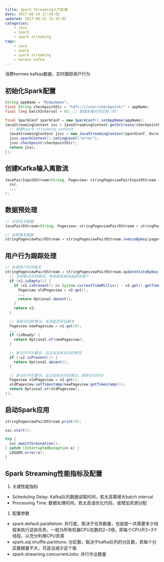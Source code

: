 ```yaml
---
title: Spark Streaming入门实践
date: 2017-08-24 17:34:02
updated: 2017-08-31 15:35:05
categories:
    - java
    - spark
    - spark streaming
tags:
    - java
    - spark
    - spark streaming
    - hermes kafka
---
```

消费hermes kafkas数据，实时跟踪用户行为
<!-- more -->

## 初始化Spark配置
``` java
String appName = "MyAppName";
final String checkpointDir = "hdfs:///user/checkpoint/" + appName;
final long batchInterval = 60; // 数据采集时间范围（秒）

final SparkConf sparkConf = new SparkConf().setAppName(appName);
JavaStreamingContext ssc = JavaStreamingContext.getOrCreate(checkpointDir, () -> {
  // 新建spark streaming context
  JavaStreamingContext jssc = new JavaStreamingContext(sparkConf, Durations.seconds(batchInterval));
  jssc.sparkContext().setLogLevel("error");
  jssc.checkpoint(checkpointDir);
  return jssc;
});
```

## 创建Kafka输入离散流
``` java
JavaPairInputDStream<String, Pageview> stringPageviewPairInputDStream = KafkaUtils.createDirectStream(
  ssc,
  ...
);
```

## 数据预处理
``` java
// 过滤无关数据
JavaPairDStream<String, Pageview> stringPageviewPairDStream = stringPageviewPairInputDStream.filter(pageviewFilterFunction);

// 去除重复数据
stringPageviewPairDStream = stringPageviewPairDStream.reduceByKey(pageviewDistinctFunction);
```

## 用户行为跟踪处理
``` java
// 处理用户访问情况
stringPageviewPairDStream = stringPageviewPairDStream.updateStateByKey((Function2<List<Pageview>, Optional<Pageview>, Optional<Pageview>>) (v1, v2) -> {
  // 没有新访问的情况，考虑是否继续追踪该用户
  if (v1.isEmpty()) {
    if (v2.isPresent() && System.currentTimeMillis() - v2.get().getTimestamp() > TIMEOUT) {
      Pageview oldPageview = v2.get();
      ...
      return Optional.absent();
    }
    return v2;
  }

  // 有新访问的情况，考虑是否符合要求
  Pageview newPageview = v1.get(0);
  ...
  if (isReady) {
    return Optional.of(newPageview);
  }

  // 新访问不合要求，且过去没有访问的情况
  if (!v2.isPresent()) {
    return Optional.absent();
  }

  // 新访问不合要求，且过去有访问的情况，更新访问时间
  Pageview oldPageview = v2.get();
  oldPageview.setTimestamp(newPageview.getTimestamp());
  return Optional.of(oldPageview);
});
```

## 启动Spark应用
``` java
stringPageviewPairDStream.print(0);

ssc.start();

try {
  ssc.awaitTermination();
} catch (InterruptedException e) {
  LOGGER.error(e);
}
```

## Spark Streaming性能指标及配置
1. 关键性能指标
* Scheduling Delay: Kafka队列数据读取时间，若太高需增大batch interval
* Processing Time: 数据处理时间，若太高请优化代码，或增加资源分配

1. 配置参数
* spark.default.parallelism: 并行度，取决于任务数量，也就是一共需要多少线程来执行这些任务，一般为所有机器CPU总数的2\~3倍，即每个CPU开2\~3个线程，以充分利用CPU资源
* spark.sql.shuffle.partitions: 分区数，取决于kafka队列的分区数，若每个分区数据量不大，可适当减少这个值
* spark.streaming.concurrentJobs: 并行作业数量
